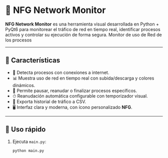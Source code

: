 # 📡 NFG Network Monitor

**NFG Network Monitor** es una herramienta visual desarrollada en Python + PyQt6 para monitorear el tráfico de red en tiempo real, identificar procesos activos y controlar su ejecución de forma segura.
Monitor de uso de Red de los procesos

---

## 🧩 Características

- 🧠 Detecta procesos con conexiones a internet.
- 📊 Muestra uso de red en tiempo real con subida/descarga y colores dinámicos.
- 🔧 Permite pausar, reanudar o finalizar procesos específicos.
- ⏱ Reanudación automática configurable con temporizador visual.
- 📁 Exporta historial de tráfico a CSV.
- 🖥️ Interfaz clara y moderna, con ícono personalizado **NFG**.

---

## 🚀 Uso rápido

1. Ejecuta `main.py`:
   ```bash
   python main.py
